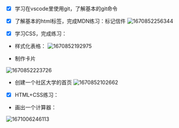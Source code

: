 - [X] 学习在vscode里使用git，了解基本的git命令
- [X] 了解基本的html标签，完成MDN练习：标记信件
![1670852256344](https://user-images.githubusercontent.com/45533929/207058481-fb71d697-a98b-4053-8d5a-3dde16b2f412.jpg)

- [X] 学习CSS，完成练习：
+ 样式化表格：
![1670852192975](https://user-images.githubusercontent.com/45533929/207058267-f51cef65-631f-4411-8bfc-bcca4718b6b8.jpg)

+ 制作卡片

![1670852223726](https://user-images.githubusercontent.com/45533929/207058378-788ea8fd-696b-46e8-8240-028d7779a133.jpg)

+ 创建一个社区大学的首页
![1670852102662](https://user-images.githubusercontent.com/45533929/207057943-530b017b-add6-4b3a-8530-1cf7444400c1.jpg)

- [X] HTML+CSS练习：
+ 画出一个计算器：

![1671006246113](https://user-images.githubusercontent.com/45533929/207543928-05d09040-eafd-42d5-be8a-f21285075cac.jpg)
